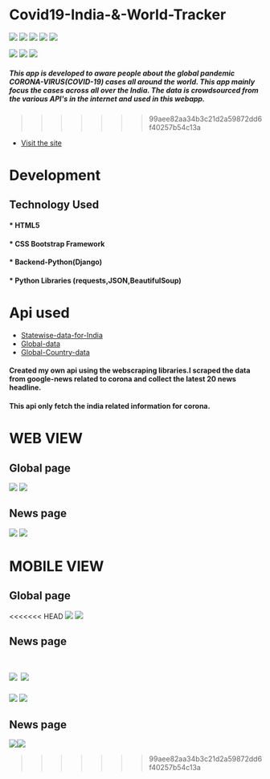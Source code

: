# Covid19-India-&-World-Tracker

![](https://img.shields.io/github/languages/count/prashantpandey9/Covid19-India-tracker)
![](https://img.shields.io/github/languages/code-size/prashantpandey9/Covid19-India-tracker)
![](https://img.shields.io/github/repo-size/prashantpandey9/Covid19-India-tracker)
![](https://img.shields.io/github/issues/prashantpandey9/Covid19-India-tracker)
![](https://img.shields.io/github/issues-pr/prashantpandey9/Covid19-India-tracker)

![](https://img.shields.io/github/last-commit/prashantpandey9/Covid19-India-tracker)
![](https://img.shields.io/github/contributors/prashantpandey9/Covid19-India-tracker)
![](https://img.shields.io/maintenance/yes/2020)
##### This app is developed to aware people about the global pandemic CORONA-VIRUS(COVID-19) cases all around the world. This app mainly focus the cases across all over the India. The data is crowdsourced from the various API's  in the internet and used in this webapp.
>>>>>>> 99aee82aa34b3c21d2a59872dd6f40257b54c13a

* [Visit the site](http://covidindiaa.pythonanywhere.com/)

# Development

## Technology Used
 #### * HTML5
 #### * CSS Bootstrap Framework
 #### * Backend-Python(Django)
 #### * Python Libraries (requests,JSON,BeautifulSoup)
 
# Api used
* [Statewise-data-for-India](https://api.covid19india.org/data.json)
* [Global-data](https://corona.lmao.ninja/v2/all)
* [Global-Country-data](https://corona.lmao.ninja/v2/countries#)
#### Created my own api using the webscraping libraries.I scraped the data from google-news related to corona and collect the latest 20 news headline.
#### This api only fetch the india related information for corona.

# WEB VIEW

## Global page 
![](https://github.com/prashantpandey9/Covid19-India-tracker/blob/master/sideup1.png)
![](https://github.com/prashantpandey9/Covid19-India-tracker/blob/master/sidedown1.png)

## News page
![](https://github.com/prashantpandey9/Covid19-India-tracker/blob/master/sideup2.png)
![](https://github.com/prashantpandey9/Covid19-India-tracker/blob/master/sidedown2.png)

# MOBILE VIEW
## Global page
<<<<<<< HEAD
![](https://github.com/prashantpandey9/Covid19-India-tracker/blob/master/mobileup1.png)
![](https://github.com/prashantpandey9/Covid19-India-tracker/blob/master/mobiledown1.png)

## News page
![](https://github.com/prashantpandey9/Covid19-India-tracker/blob/master/mobileup2.png)
![](https://github.com/prashantpandey9/Covid19-India-tracker/blob/master/mobiledown2.png)
=======
![](https://github.com/prashantpandey9/Covid19-India-tracker/blob/master/Mobileup1.png) ![](https://github.com/prashantpandey9/Covid19-India-tracker/blob/master/Mobiledown1.png)


## News page
![](https://github.com/prashantpandey9/Covid19-India-tracker/blob/master/Mobileup2.png)![](https://github.com/prashantpandey9/Covid19-India-tracker/blob/master/Mobiledown2.png)
>>>>>>> 99aee82aa34b3c21d2a59872dd6f40257b54c13a

